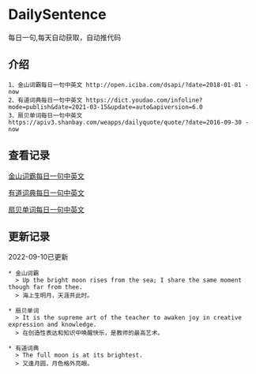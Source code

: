 # DailySentence

每日一句,每天自动获取，自动推代码

## 介绍

```
1、金山词霸每日一句中英文 http://open.iciba.com/dsapi/?date=2018-01-01 - now
2、有道词典每日一句中英文 https://dict.youdao.com/infoline?mode=publish&date=2021-03-15&update=auto&apiversion=6.0
3、扇贝单词每日一句中英文 https://apiv3.shanbay.com/weapps/dailyquote/quote/?date=2016-09-30 - now
```

## 查看记录

[金山词霸每日一句中英文](./data/iciba/)

[有道词典每日一句中英文](./data/youdao/)

[扇贝单词每日一句中英文](./data/shanbay/)

## 更新记录
2022-09-10已更新 
```
* 金山词霸
  > Up the bright moon rises from the sea; I share the same moment though far from thee.
  > 海上生明月，天涯共此时。

* 扇贝单词
  > It is the supreme art of the teacher to awaken joy in creative expression and knowledge.
  > 在创造性表达和知识中唤醒快乐，是教师的最高艺术。

* 有道词典
  > The full moon is at its brightest.
  > 又逢月圆，月色格外亮眼。

```
